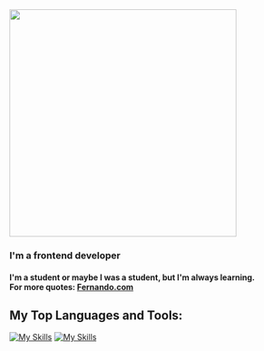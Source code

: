 <div>
     <img src="https://media.giphy.com/media/xTiIzJSKB4l7xTouE8/giphy.gif" width="400"/>
     <h3> I'm a frontend developer </h3>
     <h4> I'm a student or maybe I was a student, but I'm always learning. <br> For more quotes: <a href="https://fernanddo.vercel.app/" target="_blank">Fernando.com</a></h4>
</div>


## My Top Languages and Tools:
[![My Skills](https://skillicons.dev/icons?i=ts,js,react,vue,astro,html,css,tailwind)](https://fernanddo.vercel.app/)
[![My Skills](https://skillicons.dev/icons?i=nodejs,java,mysql,postgres,git)](https://fernanddo.vercel.app/)
